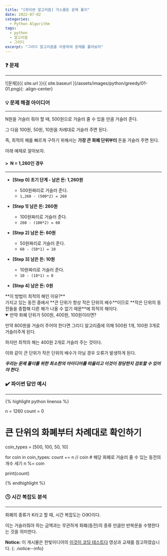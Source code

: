 ```yaml
---
title: "[파이썬 알고리즘] 거스름돈 문제 풀이"
date: 2022-07-02
categories:
  - Python Algorithm
tags:
  - python
  - 알고리즘
  - 그리디
excerpt: "그리디 알고리즘을 이용하여 문제를 풀어보자"
---
```


### ❓ 문제

---

![문제]({{ site.url }}{{ site.baseurl }}/assets/images/python/greedy/01-01.png){: .align-center}


### 💡 문제 해결 아이디어

---

N원을 거슬러 줘야 할 때, 500원으로 거슬러 줄 수 있을 만큼 거슬러 준다.

그 다음 100원, 50원, 10원을 차례대로 거슬러 주면 된다.

즉, 최적의 해를 빠르게 구하기 위해서는 **가장 큰 화폐 단위부터** 돈을 거슬러 주면 된다.

아래 예제로 알아보자.


#### > &nbsp;N = 1,260인 경우

---

- **[Step 0] 초기 단계 - 남은 돈: 1,260원**
  - 500원짜리로 거슬러 준다.
  - `1,260 - (500*2) = 260`

- **[Step 1] 남은 돈: 260원**
  - 100원짜리로 거슬러 준다.
  - `260 - (100*2) = 60`

- **[Step 2] 남은 돈: 60원**
  - 50원짜리로 거슬러 준다.
  - `60 - (50*1) = 10`

- **[Step 3] 남은 돈: 10원**
  - 10원짜리로 거슬러 준다.
  - `10 - (10*1) = 0`

- **[Step 4] 남은 돈: 0원**

<div class="notice--success" markdown="1">
**이 방법이 최적의 해인 이유?**<br>
가지고 있는 동전 중에서 **큰 단위가 항상 작은 단위의 배수**이므로 **작은 단위의 동전들을 종합해 다른 해가 나올 수 없기 때문**에 최적의 해이다.
</div>


<details open>
<summary>만약 화폐 단위가 500원, 400원, 100원이라면?</summary>
<div markdown="1">

만약 800원을 거슬러 주어야 한다면 그리디 알고리즘에 의해 500원 1개, 100원 3개로 거슬러주게 된다.

하지만 최적의 해는 400원 2개로 거슬러 주는 것이다.

이와 같이 큰 단위가 작은 단위의 배수가 아닐 경우 오류가 발생하게 된다.

***우리는 문제 풀이를 위한 최소한의 아이디어를 떠올리고 이것이 정당한지 검토할 수 있어야 한다.***

</div>
</details>


### ✔️ 파이썬 답안 예시

---

{% highlight python linenos %}

n = 1260
count = 0

# 큰 단위의 화폐부터 차례대로 확인하기
coin_types = [500, 100, 50, 10]

for coin in coin_types:
    count += n // coin # 해당 화폐로 거슬러 줄 수 있는 동전의 개수 세기
    n %= coin

print(count)

{% endhighlight %}


### 🕓 시간 복잡도 분석

---

화폐의 종류가 K라고 할 때, 시간 복잡도는 O(K)이다.

이는 거슬러줘야 하는 금액과는 무관하게 화폐(동전)의 종류 만큼만 반복문을 수행한다는 것을 의미한다.


**Notice:** 이 게시물은 한빛미디어의 [이것이 코딩 테스트다](https://www.youtube.com/watch?v=5OYlS2QQMPA) 영상과 교재를 참고하였습니다.
{: .notice--info}